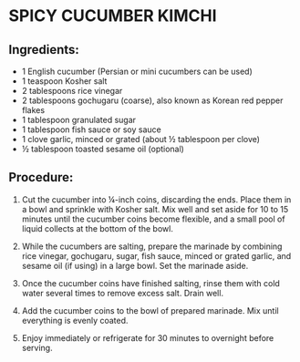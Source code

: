 # SPICY CUCUMBER KIMCHI

## Ingredients:

- 1 English cucumber (Persian or mini cucumbers can be used)
- 1 teaspoon Kosher salt
- 2 tablespoons rice vinegar
- 2 tablespoons gochugaru (coarse), also known as Korean red pepper flakes
- 1 tablespoon granulated sugar
- 1 tablespoon fish sauce or soy sauce
- 1 clove garlic, minced or grated (about ½ tablespoon per clove)
- ½ tablespoon toasted sesame oil (optional)

## Procedure:

1. Cut the cucumber into ¼-inch coins, discarding the ends. Place them in a bowl and sprinkle with Kosher salt. Mix well and set aside for 10 to 15 minutes until the cucumber coins become flexible, and a small pool of liquid collects at the bottom of the bowl.

2. While the cucumbers are salting, prepare the marinade by combining rice vinegar, gochugaru, sugar, fish sauce, minced or grated garlic, and sesame oil (if using) in a large bowl. Set the marinade aside.

3. Once the cucumber coins have finished salting, rinse them with cold water several times to remove excess salt. Drain well.

4. Add the cucumber coins to the bowl of prepared marinade. Mix until everything is evenly coated.

5. Enjoy immediately or refrigerate for 30 minutes to overnight before serving.
